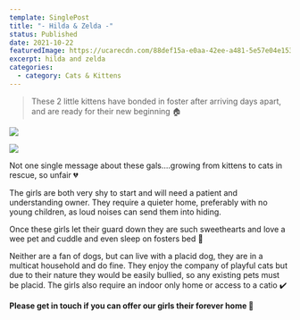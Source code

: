 ```yaml
---
template: SinglePost
title: "- Hilda & Zelda -"
status: Published
date: 2021-10-22
featuredImage: https://ucarecdn.com/88def15a-e0aa-42ee-a481-5e57e04e1533/-/crop/720x526/0,0/-/preview/
excerpt: hilda and zelda
categories:
  - category: Cats & Kittens
---
```

> These 2 little kittens have bonded in foster after arriving days apart, and are ready for their new beginning 🏠

![](https://ucarecdn.com/ae3bacd3-dea2-4292-9018-bc2ed5da45f4/)

![](https://ucarecdn.com/d97fd1b6-98e0-40d9-8915-3e6f74cf287a/)

Not one single message about these gals….growing from kittens to cats in rescue, so unfair 💔

The girls are both very shy to start and will need a patient and understanding owner. They require a quieter home, preferably with no young children, as loud noises can send them into hiding.

Once these girls let their guard down they are such sweethearts and love a wee pet and cuddle and even sleep on fosters bed 🥰

Neither are a fan of dogs, but can live with a placid dog, they are in a multicat household and do fine. They enjoy the company of playful cats but due to their nature they would be easily bullied, so any existing pets must be placid. The girls also require an indoor only home or access to a catio ✔️ 

**Please get in touch if you can offer our girls their forever home 🏡**